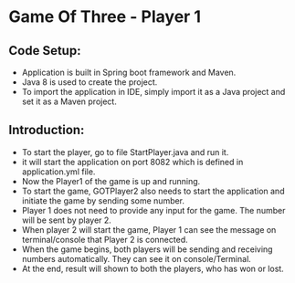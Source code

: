 Game Of Three - Player 1
========================

Code Setup:
----------
* Application is built in Spring boot framework and Maven.
* Java 8 is used to create the project.
* To import the application in IDE, simply import it as a Java project and set it as a Maven project.


Introduction:
------------
* To start the player, go to file StartPlayer.java and run it.
* it will start the application on port 8082 which is defined in application.yml file.
* Now the Player1 of the game is up and running.
* To start the game, GOTPlayer2 also needs to start the application and initiate the game by sending some number.
* Player 1 does not need to provide any input for the game. The number will be sent by player 2.
* When player 2 will start the game, Player 1 can see the message on terminal/console that Player 2 is connected.
* When the game begins, both players will be sending and receiving numbers automatically. They can see it on console/Terminal.
* At the end, result will shown to both the players, who has won or lost.